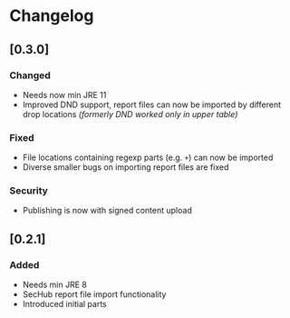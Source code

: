 # Changelog

## [0.3.0]
### Changed
- Needs now min JRE 11
- Improved DND support, report files can now be imported by different drop locations
  _(formerly DND worked only in upper table)_

### Fixed
- File locations containing regexp parts (e.g. `+`) can now be imported
- Diverse smaller bugs on importing report files are fixed

### Security
- Publishing is now with signed content upload
## [0.2.1]
### Added
- Needs min JRE 8
- SecHub report file import functionality
- Introduced initial parts
<!--
## [Unreleased]
### Added
- Example item

### Changed

### Deprecated

### Removed

### Fixed

### Security
-->
